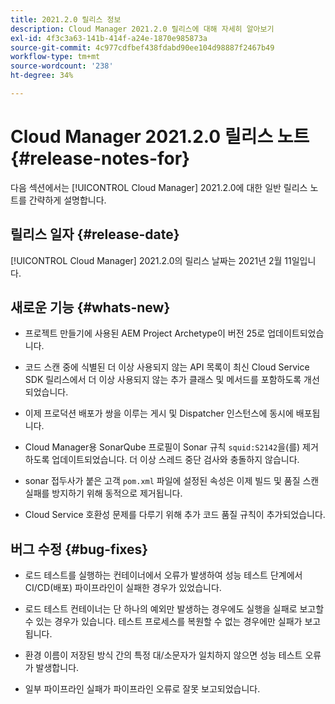 ```yaml
---
title: 2021.2.0 릴리스 정보
description: Cloud Manager 2021.2.0 릴리스에 대해 자세히 알아보기
exl-id: 4f3c3a63-141b-414f-a24e-1870e985873a
source-git-commit: 4c977cdfbef438fdabd90ee104d98887f2467b49
workflow-type: tm+mt
source-wordcount: '238'
ht-degree: 34%

---
```


# Cloud Manager 2021.2.0 릴리스 노트 {#release-notes-for}

다음 섹션에서는 [!UICONTROL Cloud Manager] 2021.2.0에 대한 일반 릴리스 노트를 간략하게 설명합니다.

## 릴리스 일자 {#release-date}

[!UICONTROL Cloud Manager] 2021.2.0의 릴리스 날짜는 2021년 2월 11일입니다.

## 새로운 기능 {#whats-new}

* 프로젝트 만들기에 사용된 AEM Project Archetype이 버전 25로 업데이트되었습니다.

* 코드 스캔 중에 식별된 더 이상 사용되지 않는 API 목록이 최신 Cloud Service SDK 릴리스에서 더 이상 사용되지 않는 추가 클래스 및 메서드를 포함하도록 개선되었습니다.

* 이제 프로덕션 배포가 쌍을 이루는 게시 및 Dispatcher 인스턴스에 동시에 배포됩니다.

* Cloud Manager용 SonarQube 프로필이 Sonar 규칙 `squid:S2142`을(를) 제거하도록 업데이트되었습니다. 더 이상 스레드 중단 검사와 충돌하지 않습니다.

* sonar 접두사가 붙은 고객 `pom.xml` 파일에 설정된 속성은 이제 빌드 및 품질 스캔 실패를 방지하기 위해 동적으로 제거됩니다.

* Cloud Service 호환성 문제를 다루기 위해 추가 코드 품질 규칙이 추가되었습니다.

## 버그 수정 {#bug-fixes}

* 로드 테스트를 실행하는 컨테이너에서 오류가 발생하여 성능 테스트 단계에서 CI/CD(배포) 파이프라인이 실패한 경우가 있었습니다.

* 로드 테스트 컨테이너는 단 하나의 예외만 발생하는 경우에도 실행을 실패로 보고할 수 있는 경우가 있습니다. 테스트 프로세스를 복원할 수 없는 경우에만 실패가 보고됩니다.

* 환경 이름이 저장된 방식 간의 특정 대/소문자가 일치하지 않으면 성능 테스트 오류가 발생합니다.

* 일부 파이프라인 실패가 파이프라인 오류로 잘못 보고되었습니다.
